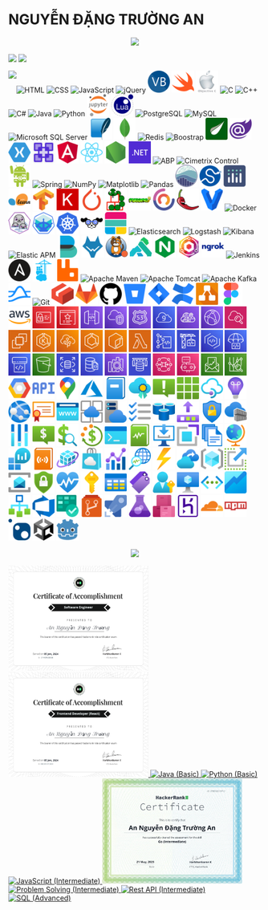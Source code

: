 # NGUYỄN ĐẶNG TRƯỜNG AN
<p align='center'>
<!-- <img src='https://github-profile-trophy.vercel.app/?username=tynab&theme=dracula&column=6'> -->
<img src='https://hacked-github-stat-trophies.vercel.app/?username=tynab&theme=dracula&column=11'>
</p>

<p align=left>
<!-- <img algin='left' width='49%' src='https://github-readme-stats.vercel.app/api?username=tynab&count_private=true&show_icons=true&theme=dracula' /> -->
<img algin='left' width='49.7%' src='https://readme-stats-fabio-vicente.vercel.app/api?username=tynab&count_private=true&show_icons=true&theme=dracula' />
<img algin='right' width='49.7%' src='https://github-readme-streak-stats.herokuapp.com/?user=tynab&theme=dracula' />
</p>

<!-- <img align='left' src='https://github-readme-stats.vercel.app/api/top-langs/?username=tynab&theme=dracula&langs_count=10' /> -->
<img align='left' src='https://github-readme-stats-git-masterrstaa-rickstaa.vercel.app/api/top-langs/?username=tynab&theme=dracula&langs_count=25' />
<!-- <img align='left' src='https://github-readme-stats-sigma-five.vercel.app/api/top-langs/?username=tynab&theme=dracula' /> -->

<p algin='right'>
    <img src='pic/HTML.png' width='44' title='HTML'>
    <img src='pic/CSS.png' width='44' title='CSS'>
    <img src='pic/JS.png' width='44' title='JavaScript'>
    <img src='pic/jQuery.png' width='44' title='jQuery'>
    <img src='pic/VB.png' width='44' title='Visual Basic'>
    <img src='pic/Swift.png' width='44' title='Swift'>
    <img src='pic/ObjectiveC.png' width='44' title='Objective-C'>
    <img src='pic/C.png' width='44' title='C'>
    <img src='pic/CPP.png' width='44' title='C++'>
    <img src='pic/CS.png' width='44' title='C#'>
    <img src='pic/Java.png' width='44' title='Java'>
    <img src='pic/Python.png' width='44' title='Python'>
    <img src='pic/JupyterNotebook.png' width='44' title='Jupyter Notebook'>
    <img src='pic/Lua.png' width='44' title='Lua'>
    <img src='pic/Postgre.png' width='44' title='PostgreSQL'>
    <img src='pic/MySQL.png' width='44' title='MySQL'>
    <img src='pic/MSSS.png' width='44' title='Microsoft SQL Server'>
    <img src='pic/SqLite.png' width='44' title='SQLite'>
    <img src='pic/MongoDb.png' width='44' title='MongoDB'>
    <img src='pic/Redis.png' width='44' title='Redis'>
    <img src='pic/Boostrap.png' width='44' title='Boostrap'>
    <img src='pic/Thymeleaf.png' width='44' title='Thymeleaf'>
    <img src='pic/Blazor.png' width='44' title='Blazor'>
    <img src='pic/Xamarin.png' width='44' title='Xamarin'>
    <img src='pic/MAUI.png' width='44' title='MAUI'>
    <img src='pic/Angular.png' width='44' title='Angular'>
    <img src='pic/React.png' width='44' title='React'>
    <img src='pic/Nodejs.png' width='44' title='Node.js'>
    <img src='pic/dotNet.png' width='44' title='.NET'>
    <img src='pic/ABP.png' width='44' title='ABP'>
    <img src='pic/CCF.png' width='44' title='Cimetrix Control'>
    <img src='pic/Android.png' width='44' title='Android SDK'>
    <img src='pic/Spring.png' width='44' title='Spring'>
    <img src='pic/NumPy.png' width='44' title='NumPy'>
    <img src='pic/Matplotlib.png' width='44' title='Matplotlib'>
    <img src='pic/Pandas.png' width='44' title='Pandas'>
    <img src='pic/seaborn.png' width='44' title='seaborn'>
    <img src='pic/SciPy.png' width='44' title='SciPy'>
    <img src='pic/Plotly.png' width='44' title='Plotly'>
    <img src='pic/sklearn.png' width='44' title='scikit-learn'>
    <img src='pic/TensorFlow.png' width='44' title='TensorFlow'>
    <img src='pic/Keras.png' width='44' title='Keras'>
    <img src='pic/PyTorch.png' width='44' title='PyTorch'>
    <img src='pic/Pymunk.png' width='44' title='Pymunk'>
    <img src='pic/Pygame.png' width='44' title='Pygame'>
    <img src='pic/CAP.png' width='44' title='DotNetCore.CAP'>
    <img src='pic/Lombok.png' width='44' title='Lombok'>
    <img src='pic/Vagrant.png' width='44' title='Vagrant'>
    <img src='pic/Docker.png' width='44' title='Docker'>
    <img src='pic/Podman.png' width='44' title='Podman'>
    <img src='pic/Minikube.png' width='44' title='Minikube'>
    <img src='pic/K8s.png' width='44' title='Kubernetes'>
    <img src='pic/K9s.png' width='44' title='K9s'>
    <img src='pic/Elastic.png' width='44' title='Elastic Stack'>
    <img src='pic/Elasticsearch.png' width='44' title='Elasticsearch'>
    <img src='pic/Logstash.png' width='44' title='Logstash'>
    <img src='pic/Kibana.png' width='44' title='Kibana'>
    <img src='pic/APM.png' width='44' title='Elastic APM'>
    <img src='pic/Beats.png' width='44' title='Elastic Beats'>
    <img src='pic/Wazuh.png' width='44' title='Wazuh'>
    <img src='pic/Calico.png' width='44' title='Project Calico'>
    <img src='pic/Kong.png' width='44' title='Kong Gateway'>
    <img src='pic/NGINX.png' width='44' title='NGINX'>
    <img src='pic/NGINXProxyManager.png' width='44' title='NGINX Proxy Manager'>
    <img src='pic/ngrok.png' width='44' title='ngrok'>
    <img src='pic/Jenkins.png' width='44' title='Jenkins'>
    <img src='pic/Ansible.png' width='44' title='Ansible'>
    <img src='pic/Portainer.png' width='44' title='Portainer'>
    <img src='pic/RabbitMq.png' width='44' title='RabbitMQ'>
    <img src='pic/Maven.png' width='44' title='Apache Maven'>
    <img src='pic/Tomcat.png' width='44' title='Apache Tomcat'>
    <img src='pic/Kafka.png' width='44' title='Apache Kafka'>
    <img src='pic/Pulsar.png' width='44' title='Apache Pulsar'>
    <img src='pic/Git.png' width='44' title='Git'>
    <img src='pic/LFS.png' width='44' title='Git LFS'>
    <img src='pic/GitLab.png' width='44' title='GitLab'>
    <img src='pic/GitHub.png' width='44' title='GitHub'>
    <img src='pic/Bitbucket.png' width='44' title='Bitbucket'>
    <img src='pic/JiraSoftware.png' width='44' title='Jira Software'>
    <img src='pic/Confluence.png' width='44' title='Confluence'>
    <img src='pic/drawio.png' width='44' title='draw.io'>
    <img src='pic/Figma.png' width='44' title='Figma'>
    <img src='pic/AWS.png' width='44' title='AWS'>
    <img src='pic/IAM.png' width='44' title='AWS IAM'>
    <img src='pic/CertificateManager.png' width='44' title='AWS Certificate Manager'>
    <img src='pic/ApiGateway.png' width='44' title='AWS API Gateway'>
    <img src='pic/VPC.png' width='44' title='AWS VPC'>
    <img src='pic/Route53.png' width='44' title='AWS Route 53'>
    <img src='pic/Cloud9.png' width='44' title='AWS Cloud 9'>
    <img src='pic/CloudMap.png' width='44' title='AWS Cloud Map'>
    <img src='pic/CloudFront.png' width='44' title='AWS CloudFront'>
    <img src='pic/CloudWatch.png' width='44' title='AWS CloudWatch'>
    <img src='pic/EC2.png' width='44' title='AWS EC2'>
    <img src='pic/EKS.png' width='44' title='AWS Elastic Kubernetes Service'>
    <img src='pic/ElasticBeanstalk.png' width='44' title='AWS Elastic Beanstalk'>
    <img src='pic/ECS.png' width='44' title='AWS Elastic Container Service'>
    <img src='pic/ECR.png' width='44' title='AWS Elastic Container Registry'>
    <img src='pic/Lambda.png' width='44' title='AWS Lambda'>
    <img src='pic/CodeCommit.png' width='44' title='AWS CodeCommit'>
    <img src='pic/CodeBuild.png' width='44' title='AWS CodeBuild'>
    <img src='pic/CodeArtifact.png' width='44' title='AWS CodeArtifact'>
    <img src='pic/CodeDeploy.png' width='44' title='AWS CodeDeploy'>
    <img src='pic/CodePipeline.png' width='44' title='AWS CodePipeline'>
    <img src='pic/S3.png' width='44' title='AWS S3'>
    <img src='pic/RDS.png' width='44' title='AWS RDS'>
    <img src='pic/AmazonDocumentDB.png' width='44' title='Amazon DocumentDB'>
    <img src='pic/AmazonOpenSearchService.png' width='44' title='Amazon OpenSearch Service'>
    <img src='pic/ElastiCache.png' width='44' title='AWS ElastiCache'>
    <img src='pic/AmazonMQ.png' width='44' title='Amazon MQ'>
    <img src='pic/Chatbot.png' width='44' title='AWS Chatbot'>
    <img src='pic/Billing.png' width='44' title='AWS Billing'>
    <img src='pic/AWSCostManagement.png' width='44' title='AWS Cost Management'>
    <img src='pic/Google.png' width='44' title='Google Cloud Platform'>
    <img src='pic/API.png' width='44' title='Google API'>
    <img src='pic/Map.png' width='44' title='Google Map Platform'>
    <img src='pic/Azure.png' width='44' title='Azure'>
    <img src='pic/ActivityLog.png' width='44' title='Azure Activity Log'>
    <img src='pic/Advisor.png' width='44' title='Azure Advisor'>
    <img src='pic/Alerts.png' width='44' title='Azure Alerts'>
    <img src='pic/AllResources.png' width='44' title='Azure All Resources'>
    <img src='pic/APIManagementServices.png' width='44' title='Azure API Management Services'>
    <img src='pic/ApplicationInsights.png' width='44' title='Azure Application Insights'>
    <img src='pic/AzureAppService.png' width='44' title='Azure App Service'>
    <img src='pic/AppServiceCertificates.png' width='44' title='Azure App Service Certificates'>
    <img src='pic/AppServiceDomains.png' width='44' title='Azure App Service Domains'>
    <img src='pic/AppServiceEnvironments.png' width='44' title='Azure App Service Environments'>
    <img src='pic/AppServicePlans.png' width='44' title='Azure App Service Plans'>
    <img src='pic/Backlog.png' width='44' title='Azure Backlog'>
    <img src='pic/RedisAzure.png' width='44' title='Azure Cache for Redis'>
    <img src='pic/Commit.png' width='44' title='Azure Commit'>
    <img src='pic/ConditionalAccess.png' width='44' title='Azure Conditional Access'>
    <img src='pic/ContainerRegistries.png' width='44' title='Azure Container Registries'>
    <img src='pic/Controls.png' width='44' title='Azure Controls'>
    <img src='pic/CostAlerts.png' width='44' title='Azure Cost Alerts'>
    <img src='pic/CostAnalysis.png' width='44' title='Azure Cost Analysis'>
    <img src='pic/CostBudgets.png' width='44' title='Azure Cost Budgets'>
    <img src='pic/DevConsole.png' width='44' title='Azure Dev Console'>
    <img src='pic/DiagnosticsSettings.png' width='44' title='Azure Diagnostics Settings'>
    <img src='pic/Download.png' width='44' title='Azure Download'>
    <img src='pic/Extensions.png' width='44' title='Azure Extensions'>
    <img src='pic/Files.png' width='44' title='Azure Files'>
    <img src='pic/Globe.png' width='44' title='Azure Globe'>
    <img src='pic/LogAnalyticsWorkspaces.png' width='44' title='Azure Log Analytics Workspaces'>
    <img src='pic/LogStreaming.png' width='44' title='Azure Log Streaming'>
    <img src='pic/ManagedApplicationsCenter.png' width='44' title='Azure Managed Applications Center'>
    <img src='pic/Marketplace.png' width='44' title='Azure Marketplace'>
    <img src='pic/Metrics.png' width='44' title='Azure Metrics'>
    <img src='pic/NetworkWatcher.png' width='44' title='Azure Network Watcher'>
    <img src='pic/Power.png' width='44' title='Azure Power'>
    <img src='pic/RecoveryServicesVaults.png' width='44' title='Azure Recovery Services Vaults'>
    <img src='pic/ResourceGroups.png' width='44' title='Azure Resource Groups'>
    <img src='pic/Scale.png' width='44' title='Azure Scale'>
    <img src='pic/ServiceBus.png' width='44' title='Azure Service Bus'>
    <img src='pic/SecurityCenter.png' width='44' title='Azure Security Center'>
    <img src='pic/ServiceHealth.png' width='44' title='Azure Service Health'>
    <img src='pic/Subscriptions.png' width='44' title='Azure Subscriptions'>
    <img src='pic/Table.png' width='44' title='Azure Table'>
    <img src='pic/Tags.png' width='44' title='Azure Tags'>
    <img src='pic/UserSubscriptions.png' width='44' title='Azure User Subscriptions'>
    <img src='pic/VirtualMachine.png' width='44' title='Azure Virtual Machine'>
    <img src='pic/VirtualNetworks.png' width='44' title='Azure Virtual Networks'>
    <img src='pic/AzureWorkbooks.png' width='44' title='Azure Workbooks'>
    <img src='pic/Workflow.png' width='44' title='Azure Workflow'>
    <img src='pic/AzureDevops.png' width='44' title='Azure Devops'>
    <img src='pic/AzureBoards.png' width='44' title='Azure Boards'>
    <img src='pic/AzureRepos.png' width='44' title='Azure Repos'>
    <img src='pic/AzurePipelines.png' width='44' title='Azure Pipelines'>
    <img src='pic/AzureTestPlans.png' width='44' title='Azure Test Plans'>
    <img src='pic/AzureArtifacts.png' width='44' title='Azure Artifacts'>
    <img src='pic/Heroku.png' width='44' title='Heroku'>
    <img src='pic/Cloudflare.png' width='44' title='Cloudflare'>
    <img src='pic/npm.png' width='44' title='npm'>
    <img src='pic/NuGet.png' width='44' title='NuGet'>
    <img src='pic/Unity.png' width='44' title='Unity'>
    <img src='pic/Godot.png' width='44' title='Godot'>
</p>

<p align='center'>
<img src='https://github-widgetbox.vercel.app/api/profile?username=tynab&data=followers,repositories,stars,commits'>
</p>

<div>
<a href='https://www.hackerrank.com/certificates/21f4d932e858'>
    <img src='certificate/SE.png' width='279' title='Software Engineer'>
</a>
<a href='https://www.hackerrank.com/certificates/4ad345e70e8d'>
    <img src='certificate/FE.png' width='279' title='Frontend Developer (React)'>
</a>
<a href='https://www.hackerrank.com/certificates/18b8b69e9e0f'>
    <img src='certificate/Java1.png' width='279' title='Java (Basic)'>
</a>
<a href='https://www.hackerrank.com/certificates/923b39aff6b7'>
    <img src='certificate/Python1.png' width='279' title='Python (Basic)'>
</a>
<a href='https://www.hackerrank.com/certificates/9136c4f105da'>
    <img src='certificate/JavaScript2.png' width='279' title='JavaScript (Intermediate)'>
</a>
<a href='https://www.hackerrank.com/certificates/fe8553df0712'>
    <img src='certificate/Go2.png' width='279' title='Go (Intermediate)'>
</a>
<a href='https://www.hackerrank.com/certificates/afa149d488a2'>
    <img src='certificate/Problem2.png' width='279' title='Problem Solving (Intermediate)'>
</a>
<a href='https://www.hackerrank.com/certificates/51c373908367'>
    <img src='certificate/Rest2.png' width='279' title='Rest API (Intermediate)'>
</a>
<a href='https://www.hackerrank.com/certificates/9c262c7c1e37'>
    <img src='certificate/SQL3.png' width='279' title='SQL (Advanced)'>
</a>
</div>